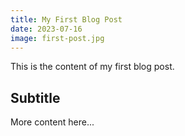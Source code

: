 ```yaml
---
title: My First Blog Post
date: 2023-07-16
image: first-post.jpg
---
```


This is the content of my first blog post.

## Subtitle

More content here...
